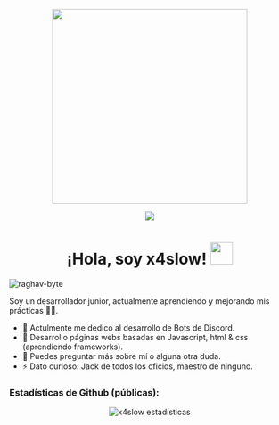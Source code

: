 <p align="Center" ><img src="https://camo.githubusercontent.com/3b7c592ede97b6138ffd4b1cc1541c2f3b11fd39/687474703a2f2f33312e6d656469612e74756d626c722e636f6d2f31376665613932306666333665663466356238373764353231366137616164392f74756d626c725f6d6f39786a65387a5a34317163626975666f315f313238302e676966" height="350px" width ="350px"></p>
<p align="Center" ><img src="https://forthebadge.com/images/badges/contains-cat-gifs.svg"</p>

<h1 align="Center"> ¡Hola, soy x4slow! <img src="https://media.giphy.com/media/WUlplcMpOCEmTGBtBW/giphy.gif" width="40px"> </h1>
<p align="left"> <img src="https://komarev.com/ghpvc/?username=x4slow" alt="raghav-byte" /> </p>

Soy un desarrollador junior, actualmente aprendiendo y mejorando mis prácticas 👨‍🎓.

- 🔭 Actulmente me dedico al desarrollo de Bots de Discord.
- 🌱 Desarrollo páginas webs basadas en Javascript, html & css (aprendiendo frameworks).
- 💬 Puedes preguntar más sobre mí o alguna otra duda.
- ⚡ Dato curioso: Jack de todos los oficios, maestro de ninguno.

### Estadísticas de Github (públicas):
<p align="center" >
<img alt="x4slow estadísticas" src="https://github-readme-stats.vercel.app/api?username=x4slow&show_icons=true&theme=merko"  > </p>
